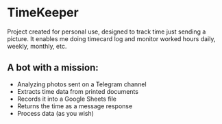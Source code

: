 # TimeKeeper

Project created for personal use, designed to track time just sending a picture. It enables me doing timecard log and monitor worked hours daily, weekly, monthly, etc.

## A bot with a mission:
- Analyzing photos sent on a Telegram channel
- Extracts time data from printed documents
- Records it into a Google Sheets file
- Returns the time as a message response
- Process data (as you wish)